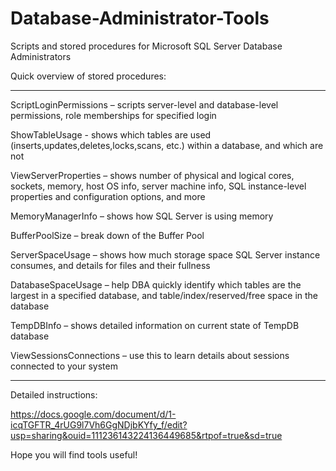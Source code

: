 # Database-Administrator-Tools
Scripts and stored procedures for Microsoft SQL Server Database Administrators

Quick overview of stored procedures:

--------------------------------------------------------------------------------------------------------------------------------------

ScriptLoginPermissions – scripts server-level and database-level permissions, role memberships for specified login    

ShowTableUsage - shows which tables are used (inserts,updates,deletes,locks,scans, etc.) within a database, and which are not

ViewServerProperties – shows number of physical and logical cores, sockets, memory, host OS info, server machine info, SQL instance-level properties and configuration options, and more  

MemoryManagerInfo – shows how SQL Server is using memory

BufferPoolSize – break down of the Buffer Pool

ServerSpaceUsage – shows how much storage space SQL Server instance consumes, and details for files and their fullness

DatabaseSpaceUsage – help DBA quickly identify which tables are the largest in a specified database, and table/index/reserved/free space in the database

TempDBInfo – shows detailed information on current state of TempDB database

ViewSessionsConnections – use this to learn details about sessions connected to your system

--------------------------------------------------------------------------------------------------------------------------------------

Detailed instructions:

https://docs.google.com/document/d/1-icqTGFTR_4rUG9l7Vh6GgNDjbKYfy_f/edit?usp=sharing&ouid=111236143224136449685&rtpof=true&sd=true

Hope you will find tools useful!
